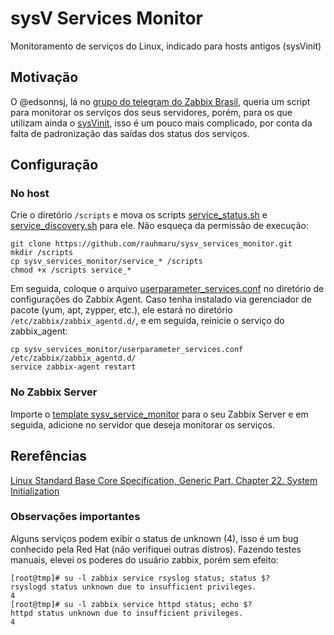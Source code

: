 # sysV Services Monitor
Monitoramento de serviços do Linux, indicado para hosts antigos (sysVinit)

## Motivação
O @edsonnsj, lá no [grupo do telegram do Zabbix Brasil](https://t.me/ZabbixBrasil/284147), queria um script para monitorar os serviços dos seus servidores, porém, para os que utilizam ainda o [sysVinit](https://wiki.archlinux.org/index.php/SysVinit), isso é um pouco mais complicado, por conta da falta de padronização das saídas dos status dos serviços.

## Configuração
### No host
Crie o diretório `/scripts` e mova os scripts [service_status.sh](./service_status.sh) e [service_discovery.sh](./service_discovery.sh) para ele. Não esqueça da permissão de execução:

```shell
git clone https://github.com/rauhmaru/sysv_services_monitor.git
mkdir /scripts
cp sysv_services_monitor/service_* /scripts
chmod +x /scripts service_*
```

Em seguida, coloque o arquivo [userparameter_services.conf](./userparmeter_services.conf) no diretório de configurações do Zabbix Agent. Caso tenha instalado via gerenciador de pacote (yum, apt, zypper, etc.), ele estará no diretório `/etc/zabbix/zabbix_agentd.d/`, e em seguida, reinicie o serviço do zabbix_agent:

```shell
cp sysv_services_monitor/userparameter_services.conf /etc/zabbix/zabbix_agentd.d/
service zabbix-agent restart
```

### No Zabbix Server
Importe o [template sysv_service_monitor](./template_sysv_service_monitor.xml) para o seu Zabbix Server e em seguida, adicione no servidor que deseja monitorar os serviços.

## Rerefências
[Linux Standard Base Core Specification, Generic Part, Chapter 22. System Initialization](https://refspecs.linuxbase.org/LSB_5.0.0/LSB-Core-generic/LSB-Core-generic/iniscrptact.html)

### Observações importantes
Alguns serviços podem exibir o status de unknown (4), isso é um bug conhecido pela Red Hat (não verifiquei outras distros). Fazendo testes manuais, elevei os poderes do usuário zabbix, porém sem efeito:

```shell
[root@tmp]# su -l zabbix service rsyslog status; status $?
rsyslogd status unknown due to insufficient privileges.
4
[root@tmp]# su -l zabbix service httpd status; echo $?
httpd status unknown due to insufficient privileges.
4
```

